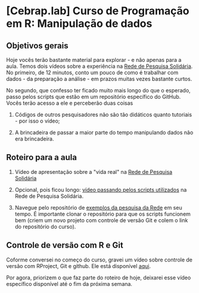 # [Cebrap.lab] Curso de Programação em R: Manipulação de dados

## Objetivos gerais

Hoje vocês terão bastante material para explorar - e não apenas para a aula. Temos dois vídeos sobre a experiência na [Rede de Pesquisa Solidária](https://redepesquisasolidaria.org/boletins/). No primeiro, de 12 minutos, conto um pouco de como é trabalhar com dados - da preparação a análise - em prazos muitas vezes bastante curtos. 

No segundo, que confesso ter ficado muito mais longo do que o esperado, passo pelos scripts que estão em um repositório específico do GitHub. Vocês terão acesso a ele e perceberão duas coisas

1. Códigos de outros pesquisadores não são tão didáticos quanto tutoriais - por isso o vídeo; 

2. A brincadeira de passar a maior parte do tempo manipulando dados não era brincadeira.

## Roteiro para a aula

1. Vídeo de apresentação sobre a "vida real" na [Rede de Pesquisa Solidária](https://drive.google.com/file/d/1VrZpMWaKFRE7v9PKOiixVo37YG3yycl3/view?usp=sharing)

2. Opcional, pois ficou longo: [vídeo passando pelos scripts utilizados](https://drive.google.com/file/d/1i6Ic_nZTX6i1OnKgNztgRAQ4LY3BPY6K/view?usp=sharing) na Rede de Pesquisa Solidária.

3. Navegue pelo repositório de [exemplos da pesquisa da Rede](https://github.com/thiagomeireles/rede_pesquisa_exemplos) em seu tempo. É importante clonar o repositório para que os scripts funcionem bem (criem um novo projeto com controle de versão Git e colem o link do repositório do curso).

## Controle de versão com R e Git

Coforme conversei no começo do curso, gravei um vídeo sobre controle de versão com RProject, Git e github. Ele está disponível [aqui](https://drive.google.com/file/d/1UUYM1waNaGWsOsVl7Tj968ryKaLdYGTU/view?usp=sharing).

Por agora, priorizem o que faz parte do roteiro de hoje, deixarei esse vídeo específico disponível até o fim da próxima semana.
